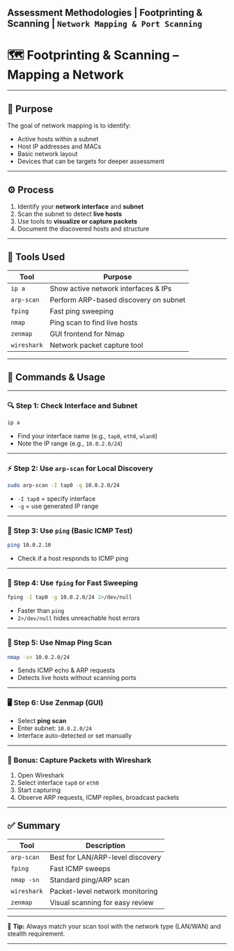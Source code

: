 <h2>
  Assessment Methodologies | Footprinting & Scanning | 
  <code>Network Mapping & Port Scanning</code>
  
</h2>

# 🗺️ Footprinting & Scanning – Mapping a Network

---

## 🎯 Purpose

The goal of network mapping is to identify:
- Active hosts within a subnet
- Host IP addresses and MACs
- Basic network layout
- Devices that can be targets for deeper assessment

---

## ⚙️ Process

1. Identify your **network interface** and **subnet**
2. Scan the subnet to detect **live hosts**
3. Use tools to **visualize or capture packets**
4. Document the discovered hosts and structure

---

## 🧰 Tools Used

| Tool       | Purpose                               |
|------------|----------------------------------------|
| `ip a`     | Show active network interfaces & IPs   |
| `arp-scan` | Perform ARP-based discovery on subnet  |
| `fping`    | Fast ping sweeping                     |
| `nmap`     | Ping scan to find live hosts           |
| `zenmap`   | GUI frontend for Nmap                  |
| `wireshark`| Network packet capture tool            |

---

## 🔧 Commands & Usage

---

### 🔍 Step 1: Check Interface and Subnet

```bash
ip a
````

* Find your interface name (e.g., `tap0`, `eth0`, `wlan0`)
* Note the IP range (e.g., `10.0.2.0/24`)

---

### ⚡ Step 2: Use `arp-scan` for Local Discovery

```bash
sudo arp-scan -I tap0 -g 10.0.2.0/24
```

* `-I tap0` = specify interface
* `-g` = use generated IP range

---

### 📶 Step 3: Use `ping` (Basic ICMP Test)

```bash
ping 10.0.2.10
```

* Check if a host responds to ICMP ping

---

### 🚀 Step 4: Use `fping` for Fast Sweeping

```bash
fping -I tap0 -g 10.0.2.0/24 2>/dev/null
```

* Faster than `ping`
* `2>/dev/null` hides unreachable host errors

---

### 🔎 Step 5: Use Nmap Ping Scan

```bash
nmap -sn 10.0.2.0/24
```

* Sends ICMP echo & ARP requests
* Detects live hosts without scanning ports

---

### 🖥️ Step 6: Use Zenmap (GUI)

* Select **ping scan**
* Enter subnet: `10.0.2.0/24`
* Interface auto-detected or set manually

---

### 📡 Bonus: Capture Packets with Wireshark

1. Open Wireshark
2. Select interface `tap0` or `eth0`
3. Start capturing
4. Observe ARP requests, ICMP replies, broadcast packets

---

## ✅ Summary

| Tool        | Description                      |
| ----------- | -------------------------------- |
| `arp-scan`  | Best for LAN/ARP-level discovery |
| `fping`     | Fast ICMP sweeps                 |
| `nmap -sn`  | Standard ping/ARP scan           |
| `wireshark` | Packet-level network monitoring  |
| `zenmap`    | Visual scanning for easy review  |

---

📌 **Tip:** Always match your scan tool with the network type (LAN/WAN) and stealth requirement.

---

